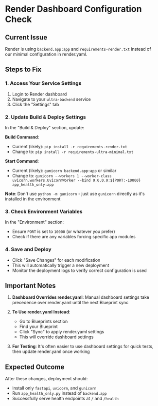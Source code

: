 # Render Dashboard Configuration Check

## Current Issue

Render is using `backend.app:app` and `requirements-render.txt` instead of our minimal configuration in render.yaml.

## Steps to Fix

### 1. Access Your Service Settings

1. Login to Render dashboard
2. Navigate to your `ultra-backend` service
3. Click the "Settings" tab

### 2. Update Build & Deploy Settings

In the "Build & Deploy" section, update:

**Build Command**:

- Current (likely): `pip install -r requirements-render.txt`
- Change to: `pip install -r requirements-ultra-minimal.txt`

**Start Command**:

- Current (likely): `gunicorn backend.app:app` or similar
- Change to: `gunicorn --workers 1 --worker-class uvicorn.workers.UvicornWorker --bind 0.0.0.0:${PORT:-10000} app_health_only:app`

**Note**: Don't use `python -m gunicorn` - just use `gunicorn` directly as it's installed in the environment

### 3. Check Environment Variables

In the "Environment" section:

- Ensure `PORT` is set to `10000` (or whatever you prefer)
- Check if there are any variables forcing specific app modules

### 4. Save and Deploy

- Click "Save Changes" for each modification
- This will automatically trigger a new deployment
- Monitor the deployment logs to verify correct configuration is used

## Important Notes

1. **Dashboard Overrides render.yaml**: Manual dashboard settings take precedence over render.yaml until the next Blueprint sync

2. **To Use render.yaml Instead**:

   - Go to Blueprints section
   - Find your Blueprint
   - Click "Sync" to apply render.yaml settings
   - This will override dashboard settings

3. **For Testing**: It's often easier to use dashboard settings for quick tests, then update render.yaml once working

## Expected Outcome

After these changes, deployment should:

- Install only `fastapi`, `uvicorn`, and `gunicorn`
- Run `app_health_only.py` instead of `backend.app`
- Successfully serve health endpoints at `/` and `/health`
